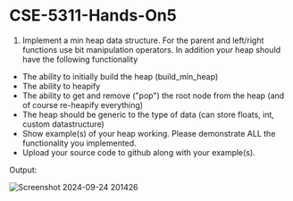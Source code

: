 # CSE-5311-Hands-On5

1. Implement a min heap data structure. For the parent and left/right functions use bit manipulation operators. In addition your heap should have the following functionality

* The ability to initially build the heap (build_min_heap)
* The ability to heapify
* The ability to get and remove ("pop") the root node from the heap (and of course re-heapify everything)
* The heap should be generic to the type of data (can store floats, int, custom datastructure)
* Show example(s) of your heap working. Please demonstrate ALL the functionality you implemented.
* Upload your source code to github along with your example(s).



Output:


![Screenshot 2024-09-24 201426](https://github.com/user-attachments/assets/33aef50c-5a36-4c0c-a6be-7429301ea3f0)
